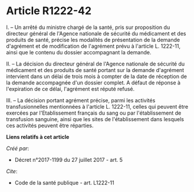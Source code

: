 # Article R1222-42

I. – Un arrêté du ministre chargé de la santé, pris sur proposition du directeur général de l'Agence nationale de sécurité du
médicament et des produits de santé, précise les modalités de présentation de la demande d'agrément et de modification de
l'agrément prévu à l'article L. 1222-11, ainsi que le contenu du dossier accompagnant la demande. 

II. – La décision du directeur général de l'Agence nationale de sécurité du médicament et des produits de santé portant sur
la demande d'agrément intervient dans un délai de trois mois à compter de la date de réception de la demande accompagnée d'un
dossier complet. A défaut de réponse à l'expiration de ce délai, l'agrément est réputé refusé. 

III. – La décision portant agrément précise, parmi les activités transfusionnelles mentionnées à l'article L. 1222-11, celles
qui peuvent être exercées par l'Etablissement français du sang ou par l'établissement de transfusion sanguine, ainsi que les
sites de l'établissement dans lesquels ces activités peuvent être réparties.

**Liens relatifs à cet article**

_Créé par_:

  - Décret n°2017-1199 du 27 juillet 2017 - art. 5

_Cite_:

  - Code de la santé publique - art. L1222-11
